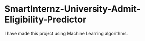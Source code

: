 # SmartInternz-University-Admit-Eligibility-Predictor
I have made this project using Machine Learning algorithms.
